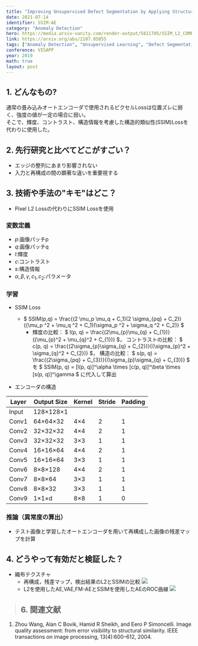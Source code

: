 ```yaml
---
title: "Improving Unsupervised Defect Segmentation by Applying Structural Similarity to Autoencoders"
date: 2021-07-14
identifier: SSIM-AE
category: "Anomaly Detection"
hero: https://media.arxiv-vanity.com/render-output/5811705/SSIM_L2_COMPARISON.png
link: https://arxiv.org/abs/2107.05855
tags: ["Anomaly Detection", "Unsupervised Learning", "Defect Segmentation", "Autoencoder", "Structural Similarit"]
conference: VISAPP
year: 2019
math: true
layout: post
---
```


## 1. どんなもの?
<!-- 概要・貢献等 100-200字程度 -->
通常の畳み込みオートエンコーダで使用されるピクセルLossは位置ズレに弱く、強度の値が一定の場合に弱い。  
そこで、輝度、コントラスト、構造情報を考慮した構造的類似性(SSIM)Lossを代わりに使用した。
<!--more-->

## 2. 先行研究と比べてどこがすごい？
<!-- related worksとの差分 -->
* エッジの整列にあまり影響されない
* 入力と再構成の間の顕著な違いを重要視する

## 3. 技術や手法の"キモ"はどこ？
<!-- キモを箇条書きでまとめる -->
* Pixel L2 Lossの代わりにSSIM Lossを使用

### 変数定義
<!--
学習・推論で使う変数をまとめる
* $x$:入力画像
* $\hat{x}$:再構成画像
-->
* $p$:画像パッチp
* $q$:画像パッチq
* $l$:輝度
* $c$:コントラスト
* $s$:構造情報
* $\alpha,\beta,\gamma,c_1,c_2$:パラメータ

### 学習
<!-- キモの中の学習に関する内容 
-->
* SSIM Loss 
    * $ SSIM(p,q) = \frac{(2 \mu_p \mu_q + C_1)(2 \sigma_{pq} + C_2)}{(\mu_p ^2 + \mu_q ^2 + C_1)(\sigma_p ^2 + \sigma_q ^2 + C_2)} $
        * 輝度の比較：
        $ l(p, q) = \frac{(2\mu_{p}\mu_{q} + C_{1})}{(\mu_{p}^2 + \mu_{q}^2 + C_{1})} $，
        コントラストの比較：
        $ c(p, q) = \frac{(2\sigma_{p}\sigma_{q} + C_{2})}{(\sigma_{p}^2 + \sigma_{q}^2 + C_{2})} $，
        構造の比較：
        $ s(p, q) = \frac{(2\sigma_{pq} + C_{3})}{(\sigma_{p}\sigma_{q} + C_{3})} $
        を
        $ SSIM(p, q) = [l(p, q)]^\alpha \times [c(p, q)]^\beta \times [s(p, q)]^\gamma $
        に代入して算出


* エンコーダの構造  

| Layer	| Output Size | Kernel | Stride | Padding |
|-|-|-|-|-|
| Input | 128×128×1 |
| Conv1 | 64×64×32 | 4×4 | 2 | 1 |
| Conv2	| 32×32×32 | 4×4 | 2 | 1 |
| Conv3	| 32×32×32 | 3×3 | 1 | 1 |
| Conv4	| 16×16×64 | 4×4 | 2 | 1 |
| Conv5	| 16×16×64 | 3×3 | 1 | 1 |
| Conv6	| 8×8×128 | 4×4 | 2 | 1 |
| Conv7	| 8×8×64 | 3×3 | 1 | 1 |
| Conv8	| 8×8×32 | 3×3 | 1 | 1 |
| Conv9	| 1×1×d	| 8×8 | 1 | 0 |

### 推論（異常度の算出）
<!-- キモの中の推論に関する内容 -->
* テスト画像と学習したオートエンコーダを用いて再構成した画像の残差マップを計算

## 4. どうやって有効だと検証した？
<!-- 実験の精度，結果画像など -->

* 織布テクスチャ
    * 再構成，残差マップ，検出結果のL2とSSIMの比較
    ![](https://media.arxiv-vanity.com/render-output/5811705/SSIM_L2_COMPARISON.png)
    * L2を使用したAE,VAE,FM-AEとSSIMを使用したAEのROC曲線
    ![](https://media.arxiv-vanity.com/render-output/5811705/x1.png)

>## 6. 関連文献
1. Zhou Wang, Alan C Bovik, Hamid R Sheikh, and Eero P Simoncelli. Image quality assessment: from error visibility to structural similarity. IEEE transactions on image processing, 13(4):600–612, 2004.